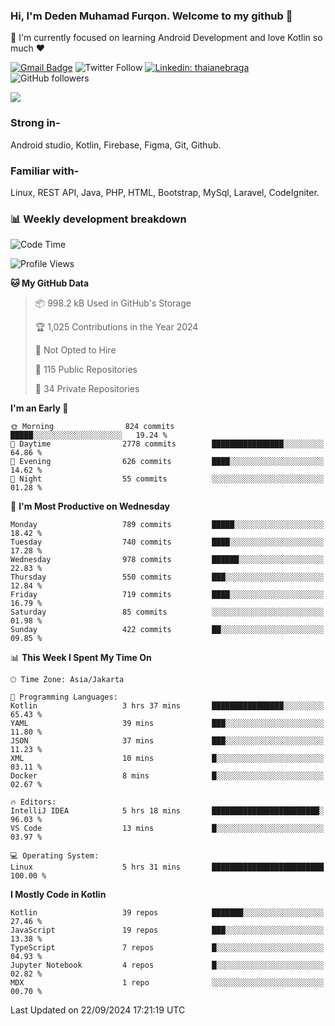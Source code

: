 ### Hi, I'm Deden Muhamad Furqon. Welcome to my github 👋

<!--
**furqoncreative/furqoncreative** is a ✨ _special_ ✨ repository because its `README.md` (this file) appears on your GitHub profile.

Here are some ideas to get you started:

- 🔭 I’m currently working on ...
- 👯 I’m looking to collaborate on ...
- 🤔 I’m looking for help with ...
- 💬 Ask me about ...
- 📫 How to reach me: ...
- 😄 Pronouns: ...
- ⚡ Fun fact: ...
-->

  🌱 I'm currently focused on learning Android Development and love Kotlin so much ❤ 

[![Gmail Badge](https://img.shields.io/badge/-furqoncreative24@gmail.com-c14438?style=flat-square&logo=Gmail&logoColor=white&link=mailto:furqoncreative24@gmail.com)](mailto:furqoncreative24@gmail.com)
![Twitter Follow](https://img.shields.io/twitter/follow/furqoncreative?label=Follow)
[![Linkedin: thaianebraga](https://img.shields.io/badge/-Deden_Muhamad_Furqon-blue?style=flat-square&logo=Linkedin&logoColor=white&link=https://www.linkedin.com/in/anmol-p-singh/)](https://www.linkedin.com/in/furqoncreative/)
![GitHub followers](https://img.shields.io/github/followers/furqoncreative?label=Follow&style=social)

<img src="https://github-readme-stats.sera5-dev.vercel.app/api?username=furqoncreative&hide=stars&show_icons=true&count_private=true&include_all_commits=true&title_color=#008080&icon_color=#008080&hide_border=true" width="">

### Strong in-

Android studio, Kotlin, Firebase, Figma, Git, Github.

### Familiar with-
Linux, REST API, Java, PHP, HTML, Bootstrap, MySql, Laravel, CodeIgniter.

### 📊 Weekly development breakdown

<!--START_SECTION:waka-->
![Code Time](http://img.shields.io/badge/Code%20Time-2%2C669%20hrs%2029%20mins-blue)

![Profile Views](http://img.shields.io/badge/Profile%20Views-0-blue)

**🐱 My GitHub Data** 

> 📦 998.2 kB Used in GitHub's Storage 
 > 
> 🏆 1,025 Contributions in the Year 2024
 > 
> 🚫 Not Opted to Hire
 > 
> 📜 115 Public Repositories 
 > 
> 🔑 34 Private Repositories 
 > 
**I'm an Early 🐤** 

```text
🌞 Morning                824 commits         █████░░░░░░░░░░░░░░░░░░░░   19.24 % 
🌆 Daytime                2778 commits        ████████████████░░░░░░░░░   64.86 % 
🌃 Evening                626 commits         ████░░░░░░░░░░░░░░░░░░░░░   14.62 % 
🌙 Night                  55 commits          ░░░░░░░░░░░░░░░░░░░░░░░░░   01.28 % 
```
📅 **I'm Most Productive on Wednesday** 

```text
Monday                   789 commits         █████░░░░░░░░░░░░░░░░░░░░   18.42 % 
Tuesday                  740 commits         ████░░░░░░░░░░░░░░░░░░░░░   17.28 % 
Wednesday                978 commits         ██████░░░░░░░░░░░░░░░░░░░   22.83 % 
Thursday                 550 commits         ███░░░░░░░░░░░░░░░░░░░░░░   12.84 % 
Friday                   719 commits         ████░░░░░░░░░░░░░░░░░░░░░   16.79 % 
Saturday                 85 commits          ░░░░░░░░░░░░░░░░░░░░░░░░░   01.98 % 
Sunday                   422 commits         ██░░░░░░░░░░░░░░░░░░░░░░░   09.85 % 
```


📊 **This Week I Spent My Time On** 

```text
🕑︎ Time Zone: Asia/Jakarta

💬 Programming Languages: 
Kotlin                   3 hrs 37 mins       ████████████████░░░░░░░░░   65.43 % 
YAML                     39 mins             ███░░░░░░░░░░░░░░░░░░░░░░   11.80 % 
JSON                     37 mins             ███░░░░░░░░░░░░░░░░░░░░░░   11.23 % 
XML                      10 mins             █░░░░░░░░░░░░░░░░░░░░░░░░   03.11 % 
Docker                   8 mins              █░░░░░░░░░░░░░░░░░░░░░░░░   02.67 % 

🔥 Editors: 
IntelliJ IDEA            5 hrs 18 mins       ████████████████████████░   96.03 % 
VS Code                  13 mins             █░░░░░░░░░░░░░░░░░░░░░░░░   03.97 % 

💻 Operating System: 
Linux                    5 hrs 31 mins       █████████████████████████   100.00 % 
```

**I Mostly Code in Kotlin** 

```text
Kotlin                   39 repos            ███████░░░░░░░░░░░░░░░░░░   27.46 % 
JavaScript               19 repos            ███░░░░░░░░░░░░░░░░░░░░░░   13.38 % 
TypeScript               7 repos             █░░░░░░░░░░░░░░░░░░░░░░░░   04.93 % 
Jupyter Notebook         4 repos             █░░░░░░░░░░░░░░░░░░░░░░░░   02.82 % 
MDX                      1 repo              ░░░░░░░░░░░░░░░░░░░░░░░░░   00.70 % 
```




 Last Updated on 22/09/2024 17:21:19 UTC
<!--END_SECTION:waka-->

